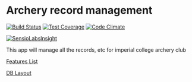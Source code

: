 Archery record management
=======

[![Build Status](https://travis-ci.org/ICAC/orbital.svg?branch=master)](https://travis-ci.org/ICAC/orbital)
[![Test Coverage](https://codeclimate.com/github/ICAC/orbital/badges/coverage.svg)](https://codeclimate.com/github/ICAC/orbital)
[![Code Climate](https://codeclimate.com/github/ICAC/orbital/badges/gpa.svg)](https://codeclimate.com/github/ICAC/orbital)

[![SensioLabsInsight](https://insight.sensiolabs.com/projects/b81e7935-0416-4887-a31d-05385aa1c7f1/small.png)](https://insight.sensiolabs.com/projects/b81e7935-0416-4887-a31d-05385aa1c7f1)

This app will manage all the records, etc for imperial college archery club

[Features List](https://docs.google.com/document/d/1SYdeFXvhFkSVrO89gYwYxv4SR7Yko9fi2o-PIjWWkHw)

[DB Layout](https://docs.google.com/spreadsheets/d/1ZJVwgVtGbudxe12c2bmcbQpDwJRgHKISKUP4HH30N_E)
